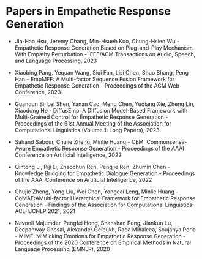 # Papers in Empathetic Response Generation

 - Jia-Hao Hsu, Jeremy Chang, Min-Hsueh Kuo, Chung-Hsien Wu - Empathetic Response Generation Based on Plug-and-Play Mechanism With Empathy Perturbation - IEEE/ACM Transactions on Audio, Speech, and Language Processing, 2023

- Xiaobing Pang, Yequan Wang, Siqi Fan, Lisi Chen, Shuo Shang, Peng Han - EmpMFF: A Multi-factor Sequence Fusion Framework for Empathetic Response Generation - Proceedings of the ACM Web Conference, 2023

- Guanqun Bi, Lei Shen, Yanan Cao, Meng Chen, Yuqiang Xie, Zheng Lin, Xiaodong He - DiffusEmp: A Diffusion Model-Based Framework with Multi-Grained Control for Empathetic Response Generation - Proceedings of the 61st Annual Meeting of the Association for Computational Linguistics (Volume 1: Long Papers), 2023

- Sahand Sabour, Chujie Zheng, Minlie Huang - CEM: Commonsense-Aware Empathetic Response Generation - Proceedings of the AAAI Conference on Artificial Intelligence, 2022

- Qintong Li, Piji Li, Zhaochun Ren, Pengjie Ren, Zhumin Chen - Knowledge Bridging for Empathetic Dialogue Generation - Proceedings of the AAAI Conference on Artificial Intelligence, 2022

- Chujie Zheng, Yong Liu, Wei Chen, Yongcai Leng, Minlie Huang - CoMAE:AMulti-factor Hierarchical Framework for Empathetic Response Generation - Findings of the Association for Computational Linguistics: ACL-IJCNLP 2021, 2021

- Navonil Majumder, Pengfei Hong, Shanshan Peng, Jiankun Lu, Deepanway Ghosal, Alexander Gelbukh, Rada Mihalcea, Soujanya Poria - MIME: MIMicking Emotions for Empathetic Response Generation - Proceedings of the 2020 Conference on Empirical Methods in Natural Language Processing (EMNLP), 2020